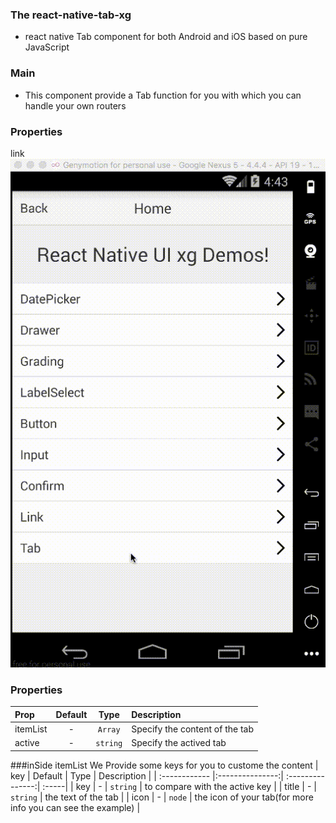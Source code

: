 ### The react-native-tab-xg
* react native Tab component for both Android and iOS based on pure JavaScript

### Main
* This component provide a Tab function for you with which you can handle your own routers

### Properties
link
![image](https://raw.githubusercontent.com/lulutia/images/master/react-native-components/Screen-Capture-43.gif)

### Properties

| Prop  | Default  | Type | Description |
| :------------ |:---------------:| :---------------:| :-----|
| itemList | - | `Array` | Specify the content of the tab  |
| active | - | `string` | Specify the actived tab |

###inSide itemList We Provide some keys for you to custome the content
| key  | Default  | Type | Description |
| :------------ |:---------------:| :---------------:| :-----|
| key | - | `string` | to compare with the active key  |
| title | - | `string` | the text of the tab |
| icon | - | `node` | the icon of your tab(for more info you can see the example) |
